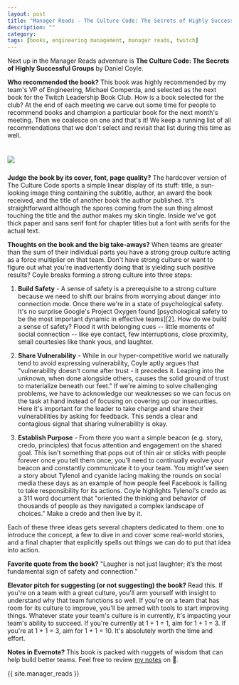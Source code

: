 ```yaml
---
layout: post
title: "Manager Reads - The Culture Code: The Secrets of Highly Successful Groups"
description: ""
category: 
tags: [books, engineering management, manager reads, twitch]
---
```


Next up in the Manager Reads adventure is **The Culture Code: The Secrets of Highly Successful Groups** by Daniel Coyle.

**Who recommended the book?** This book was highly recommended by my team's VP of Engineering, Michael Comperda, and selected as the next book for the Twitch Leadership Book Club. How is a book selected for the club? At the end of each meeting we carve out some time for people to recommend books and champion a particular book for the next month's meeting. Then we coalesce on one and that's it! We keep a running list of all recommendations that we don't select and revisit that list during this time as well. 

<div>
    <img class="rounded-corners" style="max-width: 360px; border: 1px; margin-top: 24px;" src="{{ site.images2018 }}/12-10/culture-code.png"/>
    <p class="caption-text" style="line-height: 1.5em; margin-bottom: 24px;"><strong></strong></p>
</div>

**Judge the book by its cover, font, page quality?** The hardcover version of The Culture Code sports a simple linear display of its stuff: title, a sun-looking image thing containing the subtitle, author, an award the book received, and the title of another book the author published. It's straightforward although the spores coming from the sun thing almost touching the title and the author makes my skin tingle. Inside we've got thick paper and sans serif font for chapter titles but a font with serifs for the actual text. 

**Thoughts on the book and the big take-aways?** When teams are greater than the sum of their individual parts you have a strong group culture acting as a force multiplier on that team. Don't have strong culture or want to figure out what you're inadvertently doing that is yielding such positive results? Coyle breaks forming a strong culture into three steps:

1. **Build Safety** - A sense of safety is a prerequisite to a strong culture because we need to shift our brains from worrying about danger into connection mode. Once there we're in a state of psychological safety. It's no surprise Google's Project Oxygen found [psychological safety to be the most important dynamic in effective teams][2]. How do we build a sense of safety? Flood it with belonging cues -- little moments of social connection -- like eye contact, few interruptions, close proximity, small courtesies like thank yous, and laughter.<br>

2. **Share Vulnerability** - While in our hyper-competitive world we naturally tend to avoid expressing vulnerability, Coyle aptly argues that "vulnerability doesn’t come after trust - it precedes it. Leaping into the unknown, when done alongside others, causes the solid ground of trust to materialize beneath our feet." If we're aiming to solve challenging problems, we have to acknowledge our weaknesses so we can focus on the task at hand instead of focusing on covering up our insecurities. Here it's important for the leader to take charge and share their vulnerabilities by asking for feedback. This sends a clear and contagious signal that sharing vulnerability is okay.<br>

3. **Establish Purpose** - From there you want a simple beacon (e.g. story, credo, principles) that focus attention and engagement on the shared goal. This isn't something that pops out of thin air or sticks with people forever once you tell them once; you'll need to continually evolve your beacon and constantly communicate it to your team. You might've seen a story about Tylenol and cyanide lacing making the rounds on social media these days as an example of how people feel Facebook is failing to take responsibility for its actions. Coyle highlights Tylenol's credo as a 311 word document that "oriented the thinking and behavior of thousands of people as they navigated a complex landscape of choices." Make a credo and then live by it. 

Each of these three ideas gets several chapters dedicated to them: one to introduce the concept, a few to dive in and cover some real-world stories, and a final chapter that explicitly spells out things we can do to put that idea into action. 

**Favorite quote from the book?** "Laugher is not just laughter; it’s the most fundamental sign of safety and connection."

**Elevator pitch for suggesting (or not suggesting) the book?** Read this. If you're on a team with a great culture, you'll arm yourself with insight to understand why that team functions so well. If you're on a team that has room for its culture to improve, you'll be armed with tools to start improving things. Whatever state your team's culture is in currently, it's impacting your team's ability to succeed. If you're currently at 1 + 1 = 1, aim for 1 + 1 = 3. If you're at 1 + 1 = 3, aim for 1 + 1 = 10. It's absolutely worth the time and effort. 

**Notes in Evernote?** This book is packed with nuggets of wisdom that can help build better teams. Feel free to review [my notes][1] on 🐘.

{{ site.manager_reads }}

[1]: https://www.evernote.com/l/AOSZTUlhnI5MQZWebJOsAEcCgQC7CBKSB4c
[3]: https://rework.withgoogle.com/guides/understanding-team-effectiveness/steps/foster-psychological-safety/
